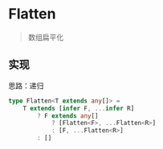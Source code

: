 # Flatten

> 数组扁平化

## 实现

思路：递归

```ts
type Flatten<T extends any[]> = 
	T extends [infer F, ...infer R]
		? F extends any[]
			? [Flatten<F>, ...Flatten<R>]
			: [F, ...Flatten<R>]
		: []
```